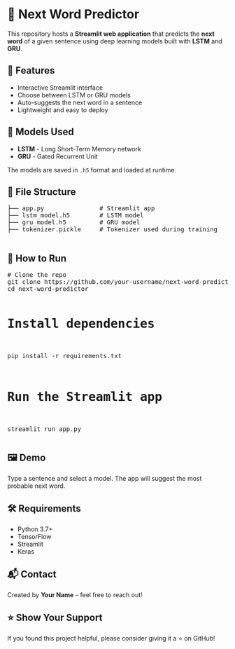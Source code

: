 <!DOCTYPE html>
<html>
<head>
  <title>Next Word Predictor</title>
</head>
<body>
  <h1>🔮 Next Word Predictor</h1>
  <p>
    This repository hosts a <strong>Streamlit web application</strong> that predicts the <strong>next word</strong> of a given sentence using deep learning models built with <strong>LSTM</strong> and <strong>GRU</strong>.
  </p>

  <h2>📌 Features</h2>
  <ul>
    <li>Interactive Streamlit interface</li>
    <li>Choose between LSTM or GRU models</li>
    <li>Auto-suggests the next word in a sentence</li>
    <li>Lightweight and easy to deploy</li>
  </ul>

  <h2>🧠 Models Used</h2>
  <ul>
    <li><strong>LSTM</strong> - Long Short-Term Memory network</li>
    <li><strong>GRU</strong> - Gated Recurrent Unit</li>
  </ul>
  <p>
    The models are saved in <code>.h5</code> format and loaded at runtime.
  </p>

  <h2>📁 File Structure</h2>
  <pre>
├── app.py               # Streamlit app
├── lstm_model.h5        # LSTM model
├── gru_model.h5         # GRU model
├── tokenizer.pickle     # Tokenizer used during training
  </pre>

  <h2>🚀 How to Run</h2>
  <pre>
# Clone the repo
git clone https://github.com/your-username/next-word-predictor.git
cd next-word-predictor

# Install dependencies
pip install -r requirements.txt

# Run the Streamlit app
streamlit run app.py
  </pre>

  <h2>🖼️ Demo</h2>
  <p>
    Type a sentence and select a model. The app will suggest the most probable next word.
  </p>

  <h2>🛠 Requirements</h2>
  <ul>
    <li>Python 3.7+</li>
    <li>TensorFlow</li>
    <li>Streamlit</li>
    <li>Keras</li>
  </ul>

  <h2>📬 Contact</h2>
  <p>
    Created by <strong>Your Name</strong> – feel free to reach out!
  </p>

  <h2>⭐ Show Your Support</h2>
  <p>
    If you found this project helpful, please consider giving it a ⭐ on GitHub!
  </p>
</body>
</html>
